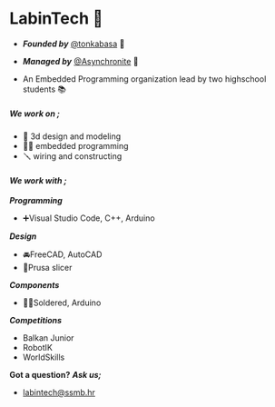 # LabinTech 🤖

- ***Founded by*** [@tonkabasa](https://github.com/tonkabasa) 🤠
- ***Managed by*** [@Asynchronite](https://github.com/Asynchronite) 🦩

- An Embedded Programming organization lead by two highschool students 📚

##### ***We work on ;*** 
- 📏 3d design and modeling
- 🧑‍💻 embedded programming
- 🪛 wiring and constructing

#### ***We work with ;***
***Programming***
- ➕Visual Studio Code, C++, Arduino
  
***Design***
- 🚘FreeCAD, AutoCAD
- 🔪Prusa slicer 

***Components***
- 👩‍🏭Soldered, Arduino

***Competitions***
- Balkan Junior
- RobotIK
- WorldSkills


**Got a question?** ***Ask us;***
- labintech@ssmb.hr 
